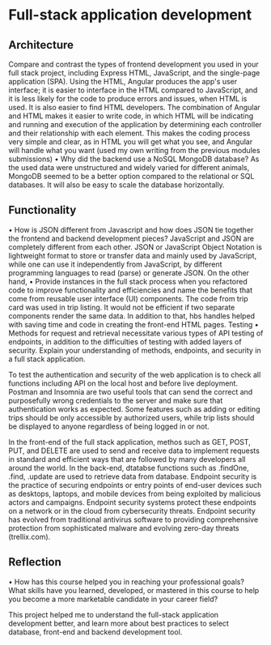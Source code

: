 # Full-stack application development

## Architecture
Compare and contrast the types of frontend development you used in your full stack project, including Express HTML, JavaScript, and the single-page application (SPA).
Using the HTML, Angular produces the app's user interface; it is easier to interface in the HTML compared to JavaScript, and it is less likely for the code to produce errors and issues, when HTML is used. It is also easier to find HTML developers.
The combination of Angular and HTML makes it easier to write code, in which HTML will be indicating and running and execution of the application by determining each controller and their relationship with each element. This makes the coding process very simple and clear, as in HTML you will get what you see, and Angular will handle what you want (used my own writing from the previous modules submissions)
•	Why did the backend use a NoSQL MongoDB database?
As the used data were unstructured and widely varied for different animals, MongoDB seemed to be a better option compared to the relational or SQL databases. It will also be easy to scale the database horizontally. 

## Functionality
•	How is JSON different from Javascript and how does JSON tie together the frontend and backend development pieces?
JavaScript and JSON are completely different from each other. JSON or JavaScript Object Notation is lightweight format to store or transfer data and mainly used by JavaScript, while one can use it independently from JavaScript, by different programming languages to read 
(parse) or generate JSON. On the other hand, 
•	Provide instances in the full stack process when you refactored code to improve functionality and efficiencies and name the benefits that come from reusable user interface (UI) components.
The code from trip card was used in trip listing. It would not be efficient if two separate components render the same data.
In addition to that, hbs handles helped with saving time and code in creating the front-end HTML pages.
Testing
•	Methods for request and retrieval necessitate various types of API testing of endpoints, in addition to the difficulties of testing with added layers of security. Explain your understanding of methods, endpoints, and security in a full stack application.

To test the authentication and security of the web application is to check all functions including API on the local host and before live deployment.
Postman and Insomnia are two useful tools that can send the correct and purposefully wrong credentials to the server and make sure that authentication works as expected.
Some features such as adding or editing trips should be only accessible by authorized users, while trip lists should be displayed to anyone regardless of being logged in or not.

In the front-end of the full stack application, methos such as GET, POST, PUT, and DELETE are used to send and receive data to implement requests in standard and efficient ways that are followed by many developers all around the world. In the back-end, dtatabse functions such as .findOne, .find, .update are used to retrieve data from database.
Endpoint security is the practice of securing endpoints or entry points of end-user devices such as desktops, laptops, and mobile devices from being exploited by malicious actors and campaigns. Endpoint security systems protect these endpoints on a network or in the cloud from cybersecurity threats. Endpoint security has evolved from traditional antivirus software to providing comprehensive protection from sophisticated malware and evolving zero-day threats (trellix.com).


## Reflection
•	How has this course helped you in reaching your professional goals? What skills have you learned, developed, or mastered in this course to help you become a more marketable candidate in your career field?

This project helped me to understand the full-stack application development better, and learn more about best practices to select database, front-end and backend development tool.

